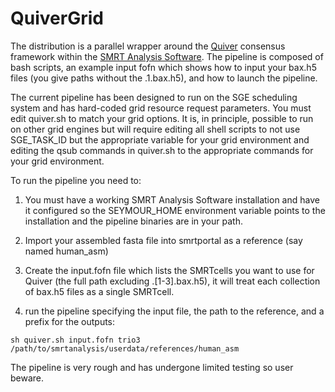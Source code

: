 # QuiverGrid

The distribution is a parallel wrapper around the [Quiver](http://github.com/PacificBiosciences/GenomicConsensus/blob/master/doc/QuiverFAQ.rst) consensus framework within the [SMRT Analysis Software](http://github.com/PacificBiosciences/SMRT-Analysis). The pipeline is composed of bash scripts, an example input fofn which shows how to input your bax.h5 files (you give paths without the .1.bax.h5), and how to launch the pipeline. 

The current pipeline has been designed to run on the SGE scheduling system and has hard-coded grid resource request parameters. You must edit quiver.sh to match your grid options. It is, in principle, possible to run on other grid engines but will require editing all shell scripts to not use SGE_TASK_ID but the appropriate variable for your grid environment and editing the qsub commands in quiver.sh to the appropriate commands for your grid environment.

To run the pipeline you need to:

1. You must have a working SMRT Analysis Software installation and have it configured so the SEYMOUR_HOME environment variable points to the installation and the pipeline binaries are in your path. 

2. Import your assembled fasta file into smrtportal as a reference (say named human_asm)

2. Create the input.fofn file which lists the SMRTcells you want to use for Quiver (the full path excluding .[1-3].bax.h5), it will treat each collection of bax.h5 files as a single SMRTcell.

3. run the pipeline specifying the input file, the path to the reference, and a prefix for the outputs:

```
sh quiver.sh input.fofn trio3 /path/to/smrtanalysis/userdata/references/human_asm
```

The pipeline is very rough and has undergone limited testing so user beware.
